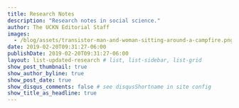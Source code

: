 ```yaml
---
title: Research Notes
description: "Research notes in social science."
author: The UCKN Editorial Staff
images:
  - /blog/assets/transistor-man-and-woman-sitting-around-a-campfire.png
date: 2019-02-20T09:31:27-06:00
publishDate: 2019-02-20T09:31:27-06:00
layout: list-updated-research # list, list-sidebar, list-grid
show_post_thumbnail: true
show_author_byline: true
show_post_date: true
show_disqus_comments: false # see disqusShortname in site config
show_title_as_headline: true
---
```

